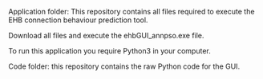 Application folder:
This repository contains all files required to execute the EHB connection behaviour prediction tool. 

Download all files and execute the ehbGUI_annpso.exe file.

To run this application you require Python3 in your computer.

Code folder:
this repository contains the raw Python code for the GUI.
